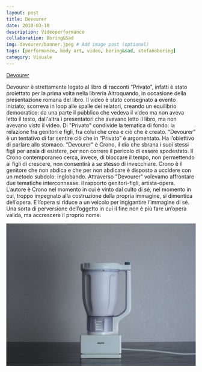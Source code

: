 ```yaml
---
layout: post
title: Devourer
date: 2010-03-10
description: Videoperformance
collaboration: Boring&Sad
img: devourer/banner.jpeg # Add image post (optional)
tags: [performance, body art, video, boring&sad, stefanoboring]
category: Visuale
---
```

[Devourer](https://vimeo.com/48023897)

Devourer è strettamente legato al libro di racconti “Privato”, infatti è stato proiettato per la prima volta nella libreria Altroquando, in occasione della presentazione romana del libro. Il video è stato consegnato a evento iniziato; scorreva in loop alle spalle dei relatori, creando un equilibrio democratico: da una parte il pubblico che vedeva il video ma non aveva letto il testo, dall'altra i presentatori che avevano letto il libro, ma non avevano visto il video.
Di "Privato" condivide la tematica di fondo: la relazione fra genitori e figli, fra colui che crea e ciò che è creato. “Devourer” è un tentativo di far sentire ciò che in “Privato” è argomentato. Ha l’obiettivo di parlare allo stomaco.
"Devourer" è Crono, il dio che sbrana i suoi stessi figli per ansia di esistere, per non correre il pericolo di essere spodestato. Il Crono contemporaneo cerca, invece, di bloccare il tempo, non permettendo ai figli di crescere, non consentirà a se stesso di invecchiare. Crono è il genitore che non abdica e che per non abdicare è disposto a uccidere con un metodo subdolo: inglobando. Attraverso "Devourer" volevamo affrontare due tematiche interconnesse: il rapporto genitori-figli, artista-opera.
L’autore è Crono nel momento in cui è vinto dal culto di sé, nel momento in cui, troppo impegnato alla costruzione della propria immagine, si dimentica dell’opera. E l’opera si riduce a un veicolo per ingigantire l’immagine di sé. Una sorta di perversione dell’oggetto in cui il fine non è più fare un’opera valida, ma accrescere il proprio nome.


![](../assets/img/devourer/frullatore.jpg)
